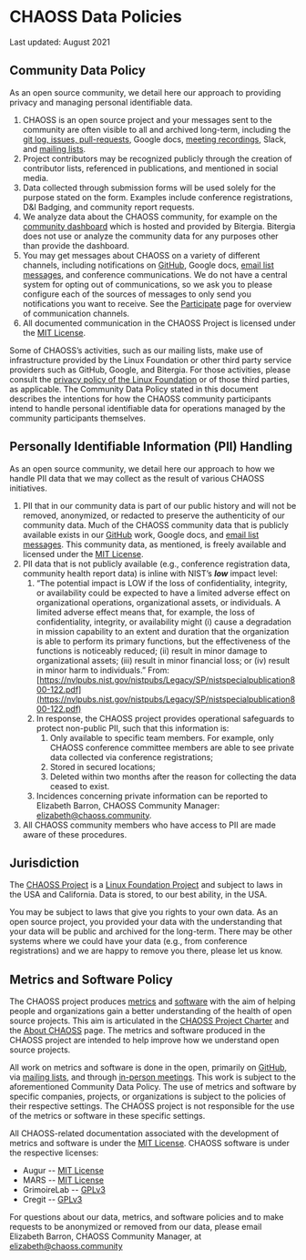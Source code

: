 # CHAOSS Data Policies

Last updated: August 2021

## Community Data Policy

As an open source community, we detail here our approach to providing privacy and managing personal identifiable data.



1. CHAOSS is an open source project and your messages sent to the community are often visible to all and archived long-term, including the [git log, issues, pull-requests](https://github.com/chaoss), Google docs, [meeting recordings](youtube.com/chaosstube), Slack, and [mailing lists](https://chaoss.community/participate/#user-content-mailing-list-archives). 
1. Project contributors may be recognized publicly through the creation of contributor lists, referenced in publications, and mentioned in social media.
1. Data collected through submission forms will be used solely for the purpose stated on the form. Examples include conference registrations, D&I Badging, and community report requests.
1. We analyze data about the CHAOSS community, for example on the [community dashboard](https://chaoss.biterg.io/) which is hosted and provided by Bitergia. Bitergia does not use or analyze the community data for any purposes other than provide the dashboard.
1. You may get messages about CHAOSS on a variety of different channels, including notifications on [GitHub](https://github.com/chaoss), Google docs, [email list messages](https://chaoss.community/participate/#user-content-mailing-list-archives), and conference communications. We do not have a central system for opting out of communications, so we ask you to please configure each of the sources of messages to only send you notifications you want to receive. See the [Participate](https://chaoss.community/participate/) page for overview of communication channels.
1. All documented communication in the CHAOSS Project is licensed under the [MIT License](https://opensource.org/licenses/MIT). 

Some of CHAOSS’s activities, such as our mailing lists, make use of infrastructure provided by the Linux Foundation or other third party service providers such as GitHub, Google, and Bitergia. For those activities, please consult the [privacy policy of the Linux Foundation](https://www.linuxfoundation.org/privacy/) or of those third parties, as applicable. The Community Data Policy stated in this document describes the intentions for how the CHAOSS community participants intend to handle personal identifiable data for operations managed by the community participants themselves.


## Personally Identifiable Information (PII) Handling

As an open source community, we detail here our approach to how we handle PII data that we may collect as the result of various CHAOSS initiatives.



1. PII that in our community data is part of our public history and will not be removed, anonymized, or redacted to preserve the authenticity of our community data. Much of the CHAOSS community data that is publicly available exists in our [GitHub](https://github.com/chaoss) work, Google docs, and [email list messages](https://chaoss.community/participate/#user-content-mailing-list-archives). This community data, as mentioned, is freely available and licensed under the [MIT License](https://opensource.org/licenses/MIT). 
1. PII data that is not publicly available (e.g., conference registration data, community health report data) is inline with NIST’s **_low_** impact level: 
    1. “The potential impact is LOW if the loss of confidentiality, integrity, or availability could be expected to have a limited adverse effect on organizational operations, organizational assets, or individuals. A limited adverse effect means that, for example, the loss of confidentiality, integrity, or availability might (i) cause a degradation in mission capability to an extent and duration that the organization is able to perform its primary functions, but the effectiveness of the functions is noticeably reduced; (ii) result in minor damage to organizational assets; (iii) result in minor financial loss; or (iv) result in minor harm to individuals.” From: [https://nvlpubs.nist.gov/nistpubs/Legacy/SP/nistspecialpublication800-122.pdf](https://nvlpubs.nist.gov/nistpubs/Legacy/SP/nistspecialpublication800-122.pdf) 
    1. In response, the CHAOSS project provides operational safeguards to protect non-public PII, such that this information is: 
        1. Only available to specific team members. For example, only CHAOSS conference committee members are able to see private data collected via conference registrations; 
        1. Stored in secured locations; 
        1. Deleted within two months after the reason for collecting the data ceased to exist.
    1. Incidences concerning private information can be reported to Elizabeth Barron, CHAOSS Community Manager: elizabeth@chaoss.community. 
1. All CHAOSS community members who have access to PII are made aware of these procedures. 


## Jurisdiction

The [CHAOSS Project](https://chaoss.community/) is a [Linux Foundation Project](https://www.linuxfoundation.org/projects/) and subject to laws in the USA and California. Data is stored, to our best ability, in the USA.

You may be subject to laws that give you rights to your own data. As an open source project, you provided your data with the understanding that your data will be public and archived for the long-term. There may be other systems where we could have your data (e.g., from conference registrations) and we are happy to remove you there, please let us know.


## Metrics and Software Policy

The CHAOSS project produces [metrics](https://chaoss.community/metrics/) and [software](https://chaoss.community/software/) with the aim of helping people and organizations gain a better understanding of the health of open source projects. This aim is articulated in the [CHAOSS Project Charter](https://chaoss.community/about/charter/) and the [About CHAOSS](https://chaoss.community/about/) page. The metrics and software produced in the CHAOSS project are intended to help improve how we understand open source projects. 

All work on metrics and software is done in the open, primarily on [GitHub](https://github.com/chaoss), via [mailing lists](https://chaoss.community/participate/#user-content-mailing-list-archives), and through [in-person meetings](https://chaoss.community/participate/). This work is subject to the aforementioned Community Data Policy. The use of metrics and software by specific companies, projects, or organizations is subject to the policies of their respective settings. The CHAOSS project is not responsible for the use of the metrics or software in these specific settings. 

All CHAOSS-related documentation associated with the development of metrics and software is under the [MIT License](https://opensource.org/licenses/MIT). CHAOSS software is under the respective licenses: 



* Augur -- [MIT License ](https://opensource.org/licenses/MIT)
* MARS  -- [MIT License ](https://opensource.org/licenses/MIT)
* GrimoireLab -- [GPLv3](http://www.gnu.org/licenses/gpl-3.0.en.html)
* Cregit -- [GPLv3](http://www.gnu.org/licenses/gpl-3.0.en.html)

For questions about our data, metrics, and software policies and to make requests to be anonymized or removed from our data, please email Elizabeth Barron, CHAOSS Community Manager, at elizabeth@chaoss.community
